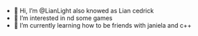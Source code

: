 - 👋 Hi, I’m @LianLight also knowed as Lian cedrick
- 👀 I’m interested in nd some games
- 🌱 I’m currently learning how to be friends with janiela and c++

<!---
LianLight/LianLight is a ✨ special ✨ repository because its `README.md` (this file) appears on your GitHub profile.
You can click the Preview link to take a look at your changes.
--->
